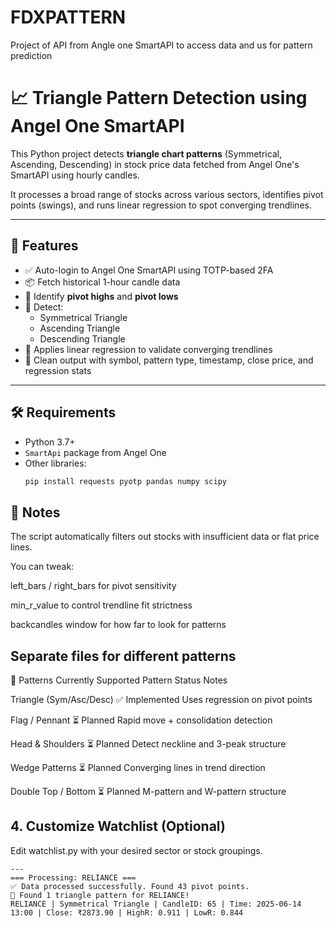 # FDXPATTERN
Project of API from Angle one SmartAPI to access data and us for pattern prediction
# 📈 Triangle Pattern Detection using Angel One SmartAPI

This Python project detects **triangle chart patterns** (Symmetrical, Ascending, Descending) in stock price data fetched from Angel One's SmartAPI using hourly candles.

It processes a broad range of stocks across various sectors, identifies pivot points (swings), and runs linear regression to spot converging trendlines.

---

## 🚀 Features

- ✅ Auto-login to Angel One SmartAPI using TOTP-based 2FA
- 📦 Fetch historical 1-hour candle data
- 📍 Identify **pivot highs** and **pivot lows**
- 🔺 Detect:
  - Symmetrical Triangle
  - Ascending Triangle
  - Descending Triangle
- 🧠 Applies linear regression to validate converging trendlines
- 🧾 Clean output with symbol, pattern type, timestamp, close price, and regression stats

---

## 🛠 Requirements

- Python 3.7+
- `SmartApi` package from Angel One
- Other libraries:
  ```bash
  pip install requests pyotp pandas numpy scipy

 ## 📌 Notes
The script automatically filters out stocks with insufficient data or flat price lines.

You can tweak:

left_bars / right_bars for pivot sensitivity

min_r_value to control trendline fit strictness

backcandles window for how far to look for patterns

## Separate files for different patterns
🧠 Patterns Currently Supported
Pattern	Status	Notes

Triangle (Sym/Asc/Desc)	✅ Implemented	Uses regression on pivot points

Flag / Pennant	⏳ Planned	Rapid move + consolidation detection

Head & Shoulders	⏳ Planned	Detect neckline and 3-peak structure

Wedge Patterns	⏳ Planned	Converging lines in trend direction

Double Top / Bottom	⏳ Planned	M-pattern and W-pattern structure

## 4. Customize Watchlist (Optional)
Edit watchlist.py with your desired sector or stock groupings.

```
---
=== Processing: RELIANCE ===
✅ Data processed successfully. Found 43 pivot points.
🔺 Found 1 triangle pattern for RELIANCE!
RELIANCE | Symmetrical Triangle | CandleID: 65 | Time: 2025-06-14 13:00 | Close: ₹2873.90 | HighR: 0.911 | LowR: 0.844

```
